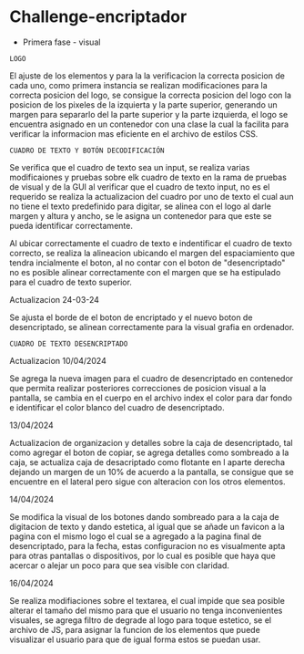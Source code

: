 # Challenge-encriptador

- Primera fase - visual

`LOGO`

El ajuste de los elementos y para la la verificacion la correcta posicion de cada uno, como primera instancia se realizan modificaciones para la correcta posicion del logo, se consigue la correcta posicion del logo con la posicion de los pixeles de la izquierta y la parte superior, generando un margen para separarlo del la parte superior y la parte izquierda, el logo se encuentra asignado en un contenedor con una clase la cual la facilita para verificar la informacion mas eficiente en el archivo de estilos CSS.

`CUADRO DE TEXTO Y BOTÓN DECODIFICACIÓN`

Se verifica que el cuadro de texto sea un input, se realiza varias modificaiones y pruebas sobre elk cuadro de texto en la rama de pruebas de visual y de la GUI al verificar que el cuadro de texto input, no es el requerido se realiza la actualizacion del cuadro por uno de texto el cual aun no tiene el texto predefinido para digitar, se alinea con el logo al darle margen y altura y ancho, se le asigna un contenedor para que este se pueda identificar correctamente.

Al ubicar correctamente el cuadro de texto e indentificar el cuadro de texto correcto, se realiza la alineacion ubicando el margen del espaciamiento que tendra incialmente el boton, al no contar con el boton de "desencriptado" no es posible alinear correctamente con el margen que se ha estipulado para el cuadro de texto superior.

Actualizacion 24-03-24

Se ajusta el borde de el boton de encriptado y el nuevo boton de desencriptado, se alinean correctamente para la visual grafia en ordenador.

`CUADRO DE TEXTO DESENCRIPTADO`

Actualizacion 10/04/2024

Se agrega la nueva imagen para el cuadro de desencriptado en contenedor que permita realizar posteriores correcciones de posicion visual a la pantalla, se cambia en el cuerpo en el archivo index el color para dar fondo e identificar el color blanco del cuadro de desencriptado.

13/04/2024

Actualizacion de organizacion y detalles sobre la caja de desencriptado, tal como agregar el boton de copiar, se agrega detalles como sombreado a la caja, se actualiza caja de desacriptado como flotante en l aparte derecha dejando un margen de un 10% de acuerdo a la pantalla, se consigue que se encuentre en el lateral pero sigue con alteracion con los otros elementos.


14/04/2024

Se modifica la visual de los botones dando sombreado para a la caja de digitacion de texto y dando estetica, al igual que se añade un favicon a la pagina con el mismo logo el cual se a agregado a la pagina final de desencriptado, para la fecha, estas configuracion no es visualmente apta para otras pantallas o dispositivos, por lo cual es posible que haya que acercar o alejar un poco para que sea visible con claridad.


16/04/2024

Se realiza modifiaciones sobre el textarea, el cual impide que sea posible alterar el tamaño del mismo para que el usuario no tenga inconvenientes visuales, se agrega filtro de degrade al logo para toque estetico, se el archivo de JS, para asignar la funcion de los elementos que puede visualizar el usuario para que de igual forma estos se puedan usar.